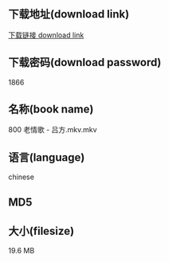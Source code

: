 ## 下载地址(download link)
[下载链接 download link](https://voluble-croquembouche-d321dc.netlify.app/?s=800+%E8%80%81%E6%83%85%E6%AD%8C+-+%E5%90%95%E6%96%B9.mkv)

## 下载密码(download password)
1866

## 名称(book name)
800 老情歌 - 吕方.mkv.mkv

## 语言(language)
chinese

## MD5


## 大小(filesize)
19.6 MB
